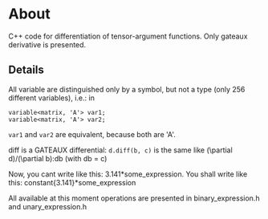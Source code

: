# About

C++ code for differentiation of tensor-argument functions. Only gateaux derivative is presented.

## Details

All variable are distinguished only by a symbol, but not a type (only 256 different variables), i.e.: in

	variable<matrix, 'A'> var1;
	variable<matrix, 'A'> var2;
  
`var1` and `var2` are equivalent, because both are 'A'.

diff is a GATEAUX differential:
`d.diff(b, c)` is the same like (\partial d)/(\partial b):db (with db = c)

Now, you cant write like this: 3.141*some_expression. You shall write like this: constant<double>{3.141}*some_expression

All available at this moment operations are presented in binary_expression.h and unary_expression.h
